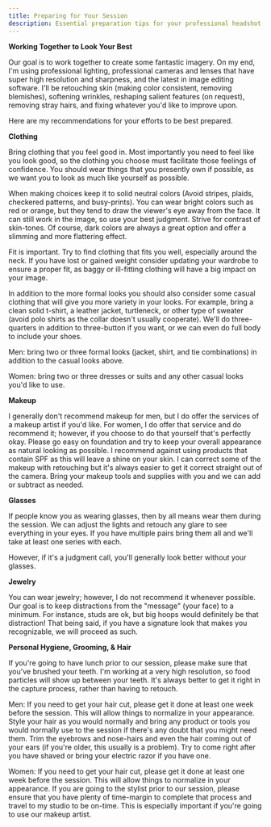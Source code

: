 ```yaml
---
title: Preparing for Your Session
description: Essential preparation tips for your professional headshot session
---
```


**Working Together to Look Your Best**

Our goal is to work together to create some fantastic imagery. On my end, I'm using professional lighting, professional cameras and lenses that have super high resolution and sharpness, and the latest in image editing software. I'll be retouching skin (making color consistent, removing blemishes), softening wrinkles, reshaping salient features (on request), removing stray hairs, and fixing whatever you'd like to improve upon.

Here are my recommendations for your efforts to be best prepared.


**Clothing**

Bring clothing that you feel good in. Most importantly you need to feel like you look good, so the clothing you choose must facilitate those feelings of confidence. You should wear things that you presently own if possible, as we want you to look as much like yourself as possible.

When making choices keep it to solid neutral colors (Avoid stripes, plaids, checkered patterns, and busy-prints). You can wear bright colors such as red or orange, but they tend to draw the viewer's eye away from the face. It can still work in the image, so use your best judgment. Strive for contrast of skin-tones. Of course, dark colors are always a great option and offer a slimming and more flattering effect.

Fit is important. Try to find clothing that fits you well, especially around the neck. If you have lost or gained weight consider updating your wardrobe to ensure a proper fit, as baggy or ill-fitting clothing will have a big impact on your image.

In addition to the more formal looks you should also consider some casual clothing that will give you more variety in your looks. For example, bring a clean solid t-shirt, a leather jacket, turtleneck, or other type of sweater (avoid polo shirts as the collar doesn't usually cooperate). We'll do three-quarters in addition to three-button if you want, or we can even do full body to include your shoes.

Men: bring two or three formal looks (jacket, shirt, and tie combinations) in addition to the casual looks above.

Women: bring two or three dresses or suits and any other casual looks you'd like to use.


**Makeup**

I generally don't recommend makeup for men, but I do offer the services of a makeup artist if you'd like. For women, I do offer that service and do recommend it; however, if you choose to do that yourself that's perfectly okay. Please go easy on foundation and try to keep your overall appearance as natural looking as possible. I recommend against using products that contain SPF as this will leave a shine on your skin. I can correct some of the makeup with retouching but it's always easier to get it correct straight out of the camera. Bring your makeup tools and supplies with you and we can add or subtract as needed.


**Glasses**

If people know you as wearing glasses, then by all means wear them during the session. We can adjust the lights and retouch any glare to see everything in your eyes. If you have multiple pairs bring them all and we'll take at least one series with each.

However, if it's a judgment call, you'll generally look better without your glasses.


**Jewelry**

You can wear jewelry; however, I do not recommend it whenever possible. Our goal is to keep distractions from the "message" (your face) to a minimum. For instance, studs are ok, but big hoops would definitely be that distraction! That being said, if you have a signature look that makes you recognizable, we will proceed as such.


**Personal Hygiene, Grooming, & Hair**

If you're going to have lunch prior to our session, please make sure that you've brushed your teeth. I'm working at a very high resolution, so food particles will show up between your teeth. It's always better to get it right in the capture process, rather than having to retouch.

Men: If you need to get your hair cut, please get it done at least one week before the session. This will allow things to normalize in your appearance. Style your hair as you would normally and bring any product or tools you would normally use to the session if there's any doubt that you might need them. Trim the eyebrows and nose-hairs and even the hair coming out of your ears (if you're older, this usually is a problem). Try to come right after you have shaved or bring your electric razor if you have one.

Women: If you need to get your hair cut, please get it done at least one week before the session. This will allow things to normalize in your appearance. If you are going to the stylist prior to our session, please ensure that you have plenty of time-margin to complete that process and travel to my studio to be on-time. This is especially important if you're going to use our makeup artist.